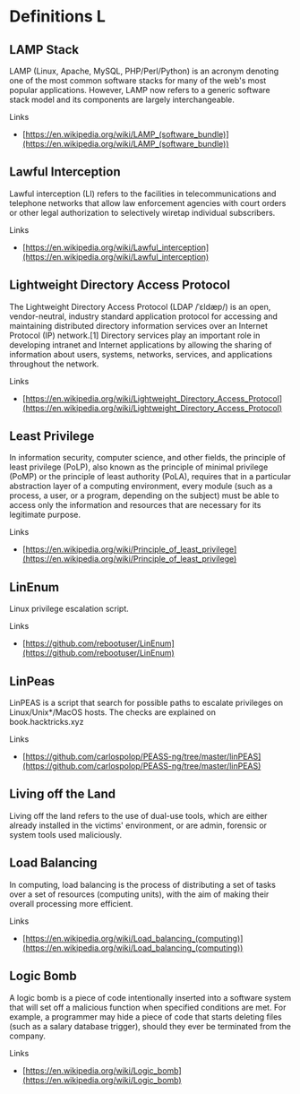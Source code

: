 # Definitions L

## LAMP Stack
LAMP (Linux, Apache, MySQL, PHP/Perl/Python) is an acronym denoting one of the most common software stacks for many of the web's most popular applications.
However, LAMP now refers to a generic software stack model and its components are largely interchangeable.

Links
- [https://en.wikipedia.org/wiki/LAMP_(software_bundle)](https://en.wikipedia.org/wiki/LAMP_(software_bundle))

## Lawful Interception
Lawful interception (LI) refers to the facilities in telecommunications and telephone networks that allow law enforcement agencies with court orders or other legal authorization to selectively wiretap individual subscribers.

Links
- [https://en.wikipedia.org/wiki/Lawful_interception](https://en.wikipedia.org/wiki/Lawful_interception)

## Lightweight Directory Access Protocol
The Lightweight Directory Access Protocol (LDAP /ˈɛldæp/) is an open, vendor-neutral, industry standard application protocol for accessing and maintaining distributed directory information services over an Internet Protocol (IP) network.[1] Directory services play an important role in developing intranet and Internet applications by allowing the sharing of information about users, systems, networks, services, and applications throughout the network.

Links
- [https://en.wikipedia.org/wiki/Lightweight_Directory_Access_Protocol](https://en.wikipedia.org/wiki/Lightweight_Directory_Access_Protocol)

## Least Privilege
In information security, computer science, and other fields, the principle of least privilege (PoLP), also known as the principle of minimal privilege (PoMP) or the principle of least authority (PoLA), requires that in a particular abstraction layer of a computing environment, every module (such as a process, a user, or a program, depending on the subject) must be able to access only the information and resources that are necessary for its legitimate purpose.

Links
- [https://en.wikipedia.org/wiki/Principle_of_least_privilege](https://en.wikipedia.org/wiki/Principle_of_least_privilege)

## LinEnum
Linux privilege escalation script.

Links
- [https://github.com/rebootuser/LinEnum](https://github.com/rebootuser/LinEnum)

## LinPeas
LinPEAS is a script that search for possible paths to escalate privileges on Linux/Unix*/MacOS hosts. The checks are explained on book.hacktricks.xyz

Links
- [https://github.com/carlospolop/PEASS-ng/tree/master/linPEAS](https://github.com/carlospolop/PEASS-ng/tree/master/linPEAS)

## Living off the Land
Living off the land refers to the use of dual-use tools, which are either already installed in the victims' environment, or are admin, forensic or system tools used maliciously.

## Load Balancing
In computing, load balancing is the process of distributing a set of tasks over a set of resources (computing units), with the aim of making their overall processing more efficient.

Links
- [https://en.wikipedia.org/wiki/Load_balancing_(computing)](https://en.wikipedia.org/wiki/Load_balancing_(computing))

## Logic Bomb
A logic bomb is a piece of code intentionally inserted into a software system that will set off a malicious function when specified conditions are met.
For example, a programmer may hide a piece of code that starts deleting files (such as a salary database trigger), should they ever be terminated from the company.

Links
- [https://en.wikipedia.org/wiki/Logic_bomb](https://en.wikipedia.org/wiki/Logic_bomb)
